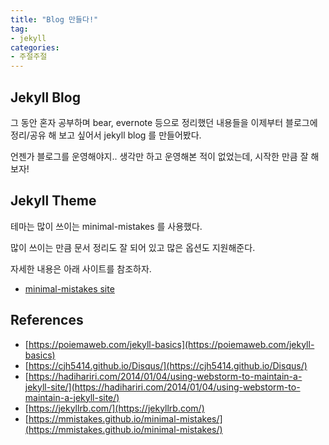 ```yaml
---
title: "Blog 만들다!"
tag:
- jekyll
categories:
- 주절주절
---
```


## Jekyll Blog

그 동안 혼자 공부하며 bear, evernote 등으로 정리했던 내용들을 이제부터 블로그에 정리/공유 해 보고 싶어서 jekyll blog 를 만들어봤다.

언젠가 블로그를 운영해야지.. 생각만 하고 운영해본 적이 없었는데, 시작한 만큼 잘 해보자!


## Jekyll Theme
테마는 많이 쓰이는 minimal-mistakes 를 사용했다.

많이 쓰이는 만큼 문서 정리도 잘 되어 있고 많은 옵션도 지원해준다.

자세한 내용은 아래 사이트를 참조하자.

 * [minimal-mistakes site](https://mmistakes.github.io/minimal-mistakes/)

## References
* [https://poiemaweb.com/jekyll-basics](https://poiemaweb.com/jekyll-basics)
* [https://cjh5414.github.io/Disqus/](https://cjh5414.github.io/Disqus/)
* [https://hadihariri.com/2014/01/04/using-webstorm-to-maintain-a-jekyll-site/](https://hadihariri.com/2014/01/04/using-webstorm-to-maintain-a-jekyll-site/)
* [https://jekyllrb.com/](https://jekyllrb.com/)
* [https://mmistakes.github.io/minimal-mistakes/](https://mmistakes.github.io/minimal-mistakes/)

